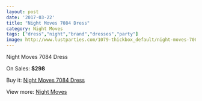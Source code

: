 ```yaml
---
layout: post
date: '2017-03-22'
title: "Night Moves 7084 Dress"
category: Night Moves
tags: ["dress","night","brand","dresses","party"]
image: http://www.lustparties.com/1079-thickbox_default/night-moves-7084-dress.jpg
---
```

Night Moves 7084 Dress

On Sales: **$298**
<a href="https://www.lustparties.com/en/night-moves/352-night-moves-7084-dress.html"><amp-img layout="responsive" width="600" height="600" src="//www.lustparties.com/1079-thickbox_default/night-moves-7084-dress.jpg" alt="Night Moves 7084 Dress 0" /></a>
<a href="https://www.lustparties.com/en/night-moves/352-night-moves-7084-dress.html"><amp-img layout="responsive" width="600" height="600" src="//www.lustparties.com/1080-thickbox_default/night-moves-7084-dress.jpg" alt="Night Moves 7084 Dress 1" /></a>
<a href="https://www.lustparties.com/en/night-moves/352-night-moves-7084-dress.html"><amp-img layout="responsive" width="600" height="600" src="//www.lustparties.com/1081-thickbox_default/night-moves-7084-dress.jpg" alt="Night Moves 7084 Dress 2" /></a>

Buy it: [Night Moves 7084 Dress](https://www.lustparties.com/en/night-moves/352-night-moves-7084-dress.html "Night Moves 7084 Dress")

View more: [Night Moves](https://www.lustparties.com/en/3-night-moves "Night Moves")